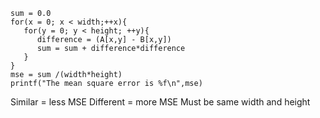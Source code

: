 ```
sum = 0.0
for(x = 0; x < width;++x){
   for(y = 0; y < height; ++y){
      difference = (A[x,y] - B[x,y])
      sum = sum + difference*difference
   }
}
mse = sum /(width*height)
printf("The mean square error is %f\n",mse)
```

Similar = less MSE
Different = more MSE
Must be same width and height